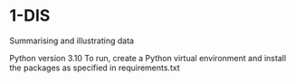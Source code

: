 # 1-DIS
Summarising and illustrating data

Python version 3.10
To run, create a Python virtual environment and install the packages as specified in requirements.txt
